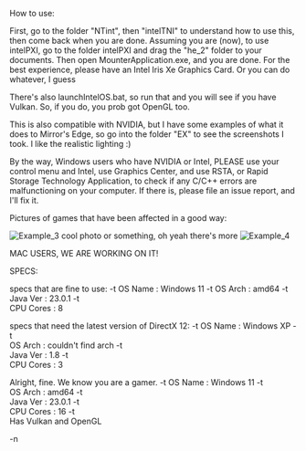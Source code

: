 How to use:

First, go to the folder "NTint", then "intelTNI" to understand how to use this, then come back when you are done. Assuming you are (now), to use intelPXI, go to the folder intelPXI and drag the "he_2" folder to your documents. Then open MounterApplication.exe, and you are done. For the best experience, please have an Intel Iris Xe Graphics Card. Or you can do whatever, I guess

There's also launchIntelOS.bat, so run that and you will see if you have Vulkan. So, if you do, you prob got OpenGL too.

This is also compatible with NVIDIA, but I have some examples of what it does to Mirror's Edge, so go into the folder "EX" to see the screenshots I took.
I like the realistic lighting :)

By the way, Windows users who have NVIDIA or Intel, PLEASE use your control menu and Intel, use Graphics Center, and use RSTA, or Rapid Storage Technology Application, to check if any C/C++ errors are malfunctioning on your computer. 
If there is, please file an issue report, and I'll fix it.

Pictures of games that have been affected in a good way:

![Example_3](https://github.com/user-attachments/assets/3e329782-82a6-4810-b4e9-9c4e5d439e5f)
cool photo or something, oh yeah there's more
![Example_4](https://github.com/user-attachments/assets/26bd54bf-3a24-4ff6-93a1-356b0a3740a0)

MAC USERS, WE ARE WORKING ON IT!


SPECS:
 
specs that are fine to use:
-t
      OS Name   : Windows 11
-t
      OS Arch   : amd64
-t      
      Java Ver   : 23.0.1
-t      
      CPU Cores : 8

specs that need the latest version of DirectX 12:
-t
      OS Name   : Windows XP
-t      
      OS Arch   : couldn't find arch
-t      
      Java Ver  : 1.8
-t    
      CPU Cores  : 3

Alright, fine. We know you are a gamer.
-t
      OS Name   : Windows 11
-t     
      OS Arch   : amd64
-t      
      Java Ver   : 23.0.1
-t      
      CPU Cores : 16
-t      
      Has Vulkan and OpenGL
      
-n
